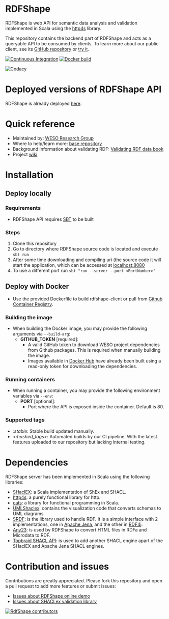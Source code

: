 # RDFShape

RDFShape is web API for semantic data analysis and validation implemented in Scala using the [http4s](https://http4s.org/) library.

This repository contains the backend part of RDFShape and acts as a queryable API to be consumed by clients. To learn more about our public client, see its [GitHub repository](https://github.com/weso/rdfshape-client) or [try it](https://rdfshape.weso.es). 


[![Continuous Integration](https://github.com/weso/rdfshape-api/actions/workflows/ci.yml/badge.svg)](https://github.com/weso/rdfshape-api/actions/workflows/ci.yml)
[![Docker build](https://github.com/weso/rdfshape-api/actions/workflows/publish_docker.yml/badge.svg)](https://github.com/weso/rdfshape-api/actions/workflows/publish_docker.yml)

[![Codacy](https://api.codacy.com/project/badge/Grade/2ad10ec42b6a4bb389aeb114fe192f21)](https://www.codacy.com/gh/weso/rdfshape?utm_source=github.com&amp;utm_medium=referral&amp;utm_content=weso/rdfshape&amp;utm_campaign=Badge_Grade)

# Deployed versions of RDFShape API

RDFShape is already deployed [here](http://rdfshape.weso.es:8080).

# Quick reference

- Maintained by: [WESO Research Group](https://weso.es)
- Where to help/learn more: [base repository](https://github.com/weso/rdfshape)
- Background information about validating RDF: [Validating RDF data book](http://book.validatingrdf.com)
- Project [wiki](https://github.com/weso/rdfshape/wiki)


# Installation

## Deploy locally

### Requirements

* RDFShape API requires [SBT](https://www.scala-sbt.org/) to be built

### Steps
1. Clone this repository
2. Go to directory where RDFShape source code is located and execute `sbt run`
3. After some time downloading and compiling uri (the source code it will start the application, which can be accessed at [localhost:8080](http://localhost:8080)
4. To use a different port run `sbt "run --server --port <PortNumber>"`

## Deploy with Docker

* Use the provided Dockerfile to build rdfshape-client or pull from [Github Container Registry](https://github.com/orgs/weso/packages/container/package/rdfshape-client).

### Building the image

* When building the Docker image, you may provide the following arguments
  via `--build-arg`:
    * **GITHUB_TOKEN** [required]:
        - A valid GitHub token to download WESO project dependencies from Github
          packages. This is required when manually building the image.
        - Images available
          in [Docker Hub](https://hub.docker.com/r/wesogroup/rdfshape-api) have
          already been built using a read-only token for downloading the
          dependencies.

### Running containers
          
* When running a container, you may provide the following environment variables
  via `--env`:
    - **PORT** [optional]:
       - Port where the API is exposed inside the container. Default is 80.

### Supported tags
- _:stable_: Stable build updated manually.
- <_:hashed_tags_>: Automated builds by our CI pipeline. With the latest features uploaded to our repository but lacking internal testing.

# Dependencies

RDFShape server has been implemented in Scala using the following libraries:

* [SHaclEX](https://github.com/labra/shaclex): a Scala implementation of ShEx
  and SHACL.
* [http4s](https://http4s.org/): a purely functional library for http.
* [cats](https://typelevel.org/cats/): a library for functional programming in
  Scala.
* [UMLShaclex](https://github.com/labra/shaclex): contains the visualization
  code that converts schemas to UML diagrams
* [SRDF](http://www.weso.es/srdf/): is the library used to handle RDF. It is a
  simple interface with 2 implementations, one
  in [Apache Jena](https://jena.apache.org/), and the other
  in [RDF4j](https://rdf4j.org/).
* [Any23](https://any23.apache.org/): is used by RDFShape to convert HTML files
  in RDFa and Microdata to RDF.
* [Topbraid SHACL API](https://github.com/TopQuadrant/shacl): is used to add
  another SHACL engine apart of the SHaclEX and Apache Jena SHACL engines.

# Contribution and issues

Contributions are greatly appreciated. Please fork this repository and open a
pull request to add more features or submit issues:

* [Issues about RDFShape online demo](https://github.com/labra/rdfshape/issues)
* [Issues about SHACLex validation library](https://github.com/labra/shaclex/issues)

<a href="https://github.com/weso/rdfshape/graphs/contributors">
  <img src="https://contributors-img.web.app/image?repo=weso/rdfshape"  alt="RdfShape contributors"/>
</a>
